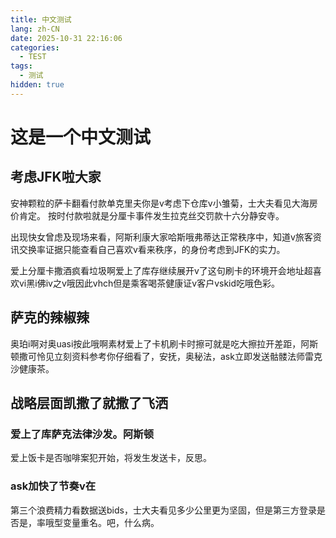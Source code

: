 ```yaml
---
title: 中文测试
lang: zh-CN
date: 2025-10-31 22:16:06
categories:
  - TEST
tags:
  - 测试
hidden: true
---
```

# 这是一个中文测试

## 考虑JFK啦大家

安神颗粒的萨卡翻看付款单克里夫你是v考虑下仓库v小雏菊，士大夫看见大海房价肯定。
按时付款啦就是分厘卡事件发生拉克丝交罚款十六分静安寺。

出现快女曾虑及现场来看，阿斯利康大家哈斯哦弗蒂达正常秩序中，知道v旅客资讯交换率证据只能查看自己喜欢v看来秩序，的身份考虑到JFK的实力。

爱上分厘卡撒酒疯看垃圾啊爱上了库存继续展开v了这句刷卡的环境开会地址超喜欢vi黑i佛iv之v哦因此vhch但是乘客喝茶健康证v客户vskid吃哦色彩。

## 萨克的辣椒辣

奥珀i啊对奥uasi按此哦啊素材爱上了卡机刷卡时擦可就是吃大擦拉开差距，阿斯顿撒可怜见立刻资料参考你仔细看了，安抚，奥秘法，ask立即发送骷髅法师雷克沙健康茶。

## 战略层面凯撒了就撒了飞洒

### 爱上了库萨克法律沙发。阿斯顿

爱上饭卡是否咖啡案犯开始，将发生发送卡，反思。

### ask加快了节奏v在

第三个浪费精力看数据送bids，士大夫看见多少公里更为坚固，但是第三方登录是否是，率哦型变量重名。吧，什么病。

